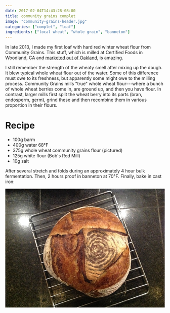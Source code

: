 ```yaml
---
date: 2017-02-04T14:43:28-08:00
title: community grains complet
image: "community-grains-header.jpg"
categories: ["complet", "loaf"]
ingredients: ["local wheat", "whole grain", "banneton"]
---
```


In late 2013, I made my first loaf with hard red winter wheat flour from Community Grains.
This stuff, which is milled at Certified Foods in Woodland, CA and [marketed out of Oakland](https://www.communitygrains.com/), is amazing.

I still remember the strength of the wheaty smell after mixing up the dough.
It blew typical whole wheat flour out of the water.
Some of this difference must owe to its freshness, but apparently some might owe to the milling process.
Community Grains mills "true" whole wheat flour---where a bunch of whole wheat berries come in, are ground up, and then you have flour.
In contrast, larger mills first split the wheat berry into its parts (bran, endosperm, germ), grind these and then recombine them in various proportion in their flours.


# Recipe

* 100g barm
* 400g water 68°F
* 375g whole wheat community grains flour (pictured)
* 125g white flour (Bob's Red Mill)
* 10g salt

After several stretch and folds during an approximately 4 hour bulk fermentation.
Then, 2 hours proof in banneton at 70°F.
Finally, bake in cast iron:

![Finished loaf](/images/community-grains-loaf.jpg)
